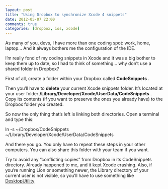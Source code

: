 ```yaml
---
layout: post
title: "Using Dropbox to synchronize Xcode 4 snippets"
date: 2012-05-07 22:00
comments: true
categories: [dropbox, ios, xcode]
---
```


As many of you, devs, I have more than one coding spot: work, home, laptop… And it always bothers me the configuration of the 
IDE.

I’m really fond of my coding snippets in Xcode and it was a big bother to keep them up to date, so I had to think of something… why don’t use a shared folder in Dropbox?

First of all, create a folder within your Dropbox called 
**CodeSnippets**
.

Then you’ll have to 
**delete**
 your current Xcode snippets folder. It’s located at  your user folder 
**/Library/Developer/Xcode/UserData/CodeSnippets**
. Copy its contents (if you want to preserve the ones you already have) to the Dropbox folder you created.

So now the only thing that’s left is linking both directories. Open a terminal and type this:

ln -s ~/Dropbox/CodeSnippets ~/Library/Developer/Xcode/UserData/CodeSnippets

And there you go. You only have to repeat these steps in your other computers. You can also share this folder with your team if you want.

Try to avoid any “conflicting copies” from Dropbox in its CodeSnippets directory. Already happened to me, and it kept Xcode crashing. Also, if you’re running Lion or something newer, the 
Library directory of your current user is not visible, so you’ll have to use something like 
[DesktopUtility](http://allmaconline.com/desktop-utility-for-mac/)